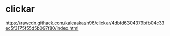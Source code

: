 # clickar
https://rawcdn.githack.com/kaleaakash96/clickar/4dbfd6304379bfb04c33ec5f3175f55d5b097f80/index.html
